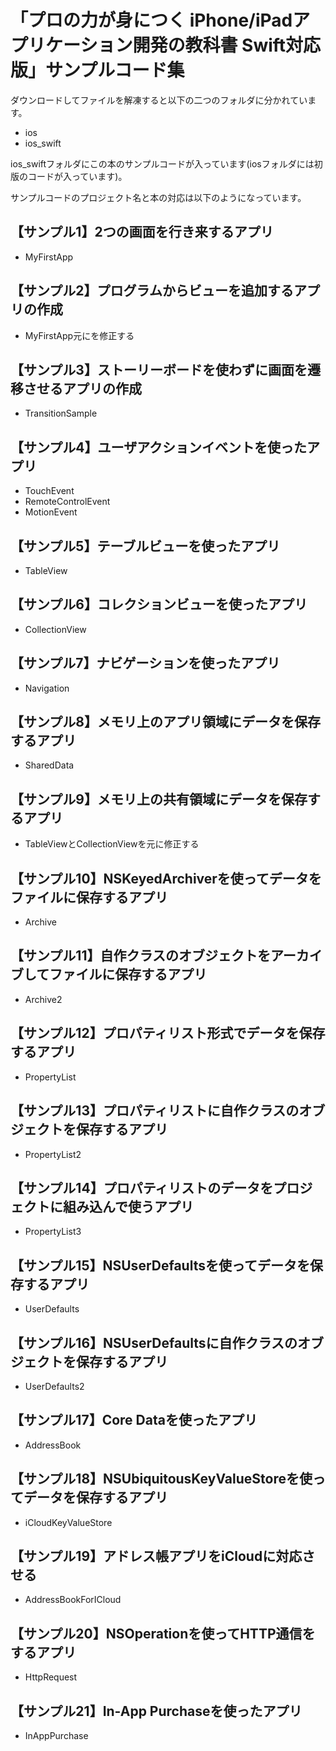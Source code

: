 「プロの力が身につく iPhone/iPadアプリケーション開発の教科書 Swift対応版」サンプルコード集
===========
ダウンロードしてファイルを解凍すると以下の二つのフォルダに分かれています。

* ios
* ios_swift

ios_swiftフォルダにこの本のサンプルコードが入っています(iosフォルダには初版のコードが入っています)。

サンプルコードのプロジェクト名と本の対応は以下のようになっています。  

【サンプル1】2つの画面を行き来するアプリ
---------------------------------
* MyFirstApp
 
【サンプル2】プログラムからビューを追加するアプリの作成
---------------------------------
* MyFirstApp元にを修正する

【サンプル3】ストーリーボードを使わずに画面を遷移させるアプリの作成
---------------------------------
* TransitionSample

【サンプル4】ユーザアクションイベントを使ったアプリ
---------------------------------
* TouchEvent
* RemoteControlEvent
* MotionEvent

【サンプル5】テーブルビューを使ったアプリ
---------------------------------
* TableView

【サンプル6】コレクションビューを使ったアプリ
---------------------------------
* CollectionView

【サンプル7】ナビゲーションを使ったアプリ
---------------------------------
* Navigation

【サンプル8】メモリ上のアプリ領域にデータを保存するアプリ
---------------------------------
* SharedData

【サンプル9】メモリ上の共有領域にデータを保存するアプリ
---------------------------------
* TableViewとCollectionViewを元に修正する

【サンプル10】NSKeyedArchiverを使ってデータをファイルに保存するアプリ
---------------------------------
* Archive

【サンプル11】自作クラスのオブジェクトをアーカイブしてファイルに保存するアプリ
---------------------------------
* Archive2

【サンプル12】プロパティリスト形式でデータを保存するアプリ
---------------------------------
* PropertyList

【サンプル13】プロパティリストに自作クラスのオブジェクトを保存するアプリ
---------------------------------
* PropertyList2

【サンプル14】プロパティリストのデータをプロジェクトに組み込んで使うアプリ
---------------------------------
* PropertyList3

【サンプル15】NSUserDefaultsを使ってデータを保存するアプリ
---------------------------------
* UserDefaults

【サンプル16】NSUserDefaultsに自作クラスのオブジェクトを保存するアプリ
---------------------------------
* UserDefaults2

【サンプル17】Core Dataを使ったアプリ
---------------------------------
* AddressBook

【サンプル18】NSUbiquitousKeyValueStoreを使ってデータを保存するアプリ
---------------------------------
* iCloudKeyValueStore

【サンプル19】アドレス帳アプリをiCloudに対応させる
---------------------------------
* AddressBookForICloud

【サンプル20】NSOperationを使ってHTTP通信をするアプリ
---------------------------------
* HttpRequest

【サンプル21】In-App Purchaseを使ったアプリ
---------------------------------
* InAppPurchase
